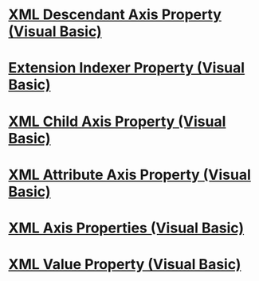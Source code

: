 # [XML Descendant Axis Property (Visual Basic)](xml-descendant-axis-property.md)
# [Extension Indexer Property (Visual Basic)](extension-indexer-property.md)
# [XML Child Axis Property (Visual Basic)](xml-child-axis-property.md)
# [XML Attribute Axis Property (Visual Basic)](xml-attribute-axis-property.md)
# [XML Axis Properties (Visual Basic)](xml-axis-properties.md)
# [XML Value Property (Visual Basic)](xml-value-property.md)
